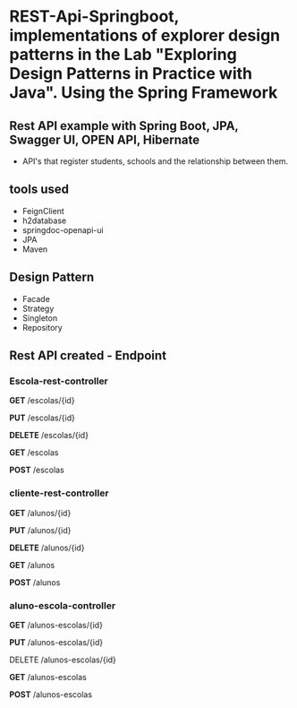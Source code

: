 # REST-Api-Springboot, implementations of explorer design patterns in the Lab "Exploring Design Patterns in Practice with Java". Using the Spring Framework
## Rest API example with Spring Boot, JPA, Swagger UI, OPEN API,  Hibernate

 - API's that register students, schools and the relationship between them.


## tools used
- FeignClient
- h2database
- springdoc-openapi-ui
- JPA 
- Maven

## Design Pattern
 - Facade
 - Strategy
 - Singleton
 - Repository
 
 ## Rest API created - Endpoint

### Escola-rest-controller
**GET**
/escolas/{id}

**PUT**
/escolas/{id}

**DELETE**
/escolas/{id}

**GET**
/escolas

**POST**
/escolas

### cliente-rest-controller
**GET**
/alunos/{id}

**PUT**
/alunos/{id}

**DELETE**
/alunos/{id}

**GET**
/alunos

**POST**
/alunos

### aluno-escola-controller

**GET**
/alunos-escolas/{id}

**PUT**
/alunos-escolas/{id}

DELETE
/alunos-escolas/{id}

**GET**
/alunos-escolas

**POST**
/alunos-escolas

